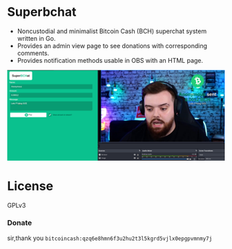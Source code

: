 # Superbchat

- Noncustodial and minimalist Bitcoin Cash (BCH) superchat system written in Go.
- Provides an admin view page to see donations with corresponding comments.
- Provides notification methods usable in OBS with an HTML page.

![superbchat-example](docs/superbchat-example.png)

# License

GPLv3

### Donate

sir,thank you
`bitcoincash:qzq6e8hmn6f3u2hu2t3l5kgrd5vjlx0epgpvmnmy7j`
